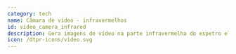 ```yaml
---
category: tech
name: Câmara de vídeo - infravermelhos
id: video_camera_infrared
description: Gera imagens de vídeo na parte infravermelha do espetro eletromagnético.
icon: /dtpr-icons/video.svg
---
```

